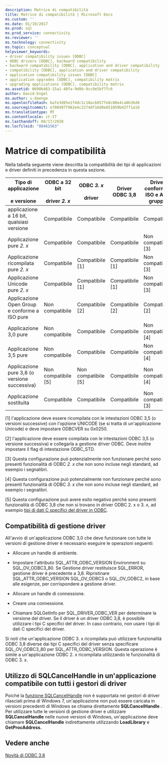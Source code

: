 ```yaml
---
description: Matrice di compatibilità
title: Matrice di compatibilità | Microsoft Docs
ms.custom: ''
ms.date: 01/19/2017
ms.prod: sql
ms.prod_service: connectivity
ms.reviewer: ''
ms.technology: connectivity
ms.topic: conceptual
helpviewer_keywords:
- driver compatibility issues [ODBC]
- ODBC drivers [ODBC], backward compatibility
- backward compatibility [ODBC], application and driver compatibility
- compatibility [ODBC], application and driver compatibility
- application compatibility issues [ODBC]
- application upgrades [ODBC], compatibility matrix
- upgrading applications [ODBC], compatibility matrix
ms.assetid: 0690b463-15a1-48fa-9d0b-9cc9e5bf7fc6
author: David-Engel
ms.author: v-daenge
ms.openlocfilehash: bafe3d85e1f4dc1c18acb057fe8c00e4ca0b36d0
ms.sourcegitcommit: e700497f962e4c2274df16d9e651059b42ff1a10
ms.translationtype: MT
ms.contentlocale: it-IT
ms.lasthandoff: 08/17/2020
ms.locfileid: "88461563"
---
```

# <a name="compatibility-matrix"></a>Matrice di compatibilità
Nella tabella seguente viene descritta la compatibilità dei tipi di applicazioni e driver definiti in precedenza in questa sezione.  
  
|Tipo di applicazione<br /><br /> e versione|ODBC a 32 bit<br /><br /> driver *2. x*|ODBC *3. x*<br /><br /> driver|Driver ODBC 3,8|Driver conformi a ISO e Apri gruppo|  
|--------------------------------------|-----------------------------------|---------------------------|---------------------|-----------------------------------------|  
|applicazione a 16 bit, qualsiasi versione|Compatibile|Compatibile|Compatibile|Compatibile|  
|Applicazione pure *2. x*|Compatibile|Compatibile|Compatibile|Non compatibile [3]|  
|Applicazione ricompilata pure *2. x*|Compatibile|Compatibile [1]|Compatibile [1]|Non compatibile [3]|  
|Applicazione Unicode pure *2. x*|Compatibile|Compatibile [1]|Compatibile [1]|Non compatibile [3]|  
|Applicazione Open Group e conforme a ISO pure|Non compatibile|Compatibile [2]|Compatibile [2]|Compatibile [2]|  
|Applicazione 3,0 pure|Non compatibile|Compatibile|Compatibile|Non compatibile [4]|  
|Applicazione 3,5 pure|Non compatibile|Compatibile|Compatibile|Non compatibile [4]|  
|Applicazione pure 3,8 (o versione successiva)|Non compatibile [5]|Non compatibile [5]|Compatibile|Non compatibile [4]|  
|Applicazione sostituita|Compatibile|Compatibile|Compatibile|Non compatibile [3]|  
  
 [1] l'applicazione deve essere ricompilata con le intestazioni ODBC 3,5 (o versioni successive) con l'opzione UNICODE (se si tratta di un'applicazione Unicode) e deve impostare ODBCVER su 0x0250.  
  
 [2] l'applicazione deve essere compilata con le intestazioni ODBC 3,5 (o versione successiva) e collegarla a gestione driver ODBC. Deve inoltre impostare il flag di intestazione ODBC_STD.  
  
 [3] Questa configurazione può potenzialmente non funzionare perché sono presenti funzionalità di ODBC *2. x* che non sono incluse negli standard, ad esempio i segnalibri.  
  
 [4] Questa configurazione può potenzialmente non funzionare perché sono presenti funzionalità di ODBC *3. x* che non sono incluse negli standard, ad esempio i segnalibri.  
  
 [5] Questa configurazione può avere esito negativo perché sono presenti funzionalità di ODBC 3,8 che non si trovano in driver ODBC 2. x o 3. x, ad esempio [tipi di dati C specifici del driver in ODBC](../../../odbc/reference/develop-app/c-data-types-in-odbc.md).  
  
## <a name="driver-manager-compatibility"></a>Compatibilità di gestione driver  
 All'avvio di un'applicazione ODBC 3,0 che deve funzionare con tutte le versioni di gestione driver è necessario eseguire le operazioni seguenti:  
  
-   Allocare un handle di ambiente.  
  
-   Impostare l'attributo SQL_ATTR_ODBC_VERSION Environment su SQL_OV_ODBC3_80. Se Gestione driver restituisce SQL_ERROR, gestione driver è precedente a 3,8. Ripristinare SQL_ATTR_ODBC_VERSION SQL_OV_ODBC3 o SQL_OV_ODBC2, in base alle esigenze, per corrispondere a gestione driver.  
  
-   Allocare un handle di connessione.  
  
-   Creare una connessione.  
  
-   Chiamare SQLGetInfo per SQL_DRIVER_ODBC_VER per determinare la versione del driver. Se il driver è un driver ODBC 3,8, è possibile utilizzare i tipi C specifici del driver. In caso contrario, non usare i tipi di dati C specifici del driver.  
  
 Si noti che un'applicazione ODBC 3. x ricompilata può utilizzare funzionalità ODBC 3,8 diverse dai tipi C specifici del driver senza specificare SQL_OV_ODBC3_80 per SQL_ATTR_ODBC_VERSION. Questa operazione è simile a un'applicazione ODBC 2. x ricompilata utilizzando le funzionalità di ODBC 3. x.  
  
## <a name="using-sqlcancelhandle-in-an-application-compatible-with-all-driver-managers"></a>Utilizzo di SQLCancelHandle in un'applicazione compatibile con tutti i gestori di driver  
 Poiché la [funzione SQLCancelHandle](../../../odbc/reference/syntax/sqlcancelhandle-function.md) non è supportata nei gestori di driver rilasciati prima di Windows 7, un'applicazione non può essere caricata in versioni precedenti di Windows se chiama direttamente **SQLCancelHandle** . Per utilizzare tutte le versioni di gestione driver e utilizzare **SQLCancelHandle** nelle nuove versioni di Windows, un'applicazione deve chiamare **SQLCancelHandle** indirettamente utilizzando **LoadLibrary** e **GetProcAddress.**  
  
## <a name="see-also"></a>Vedere anche  
 [Novità di ODBC 3.8](../../../odbc/reference/what-s-new-in-odbc-3-8.md)
